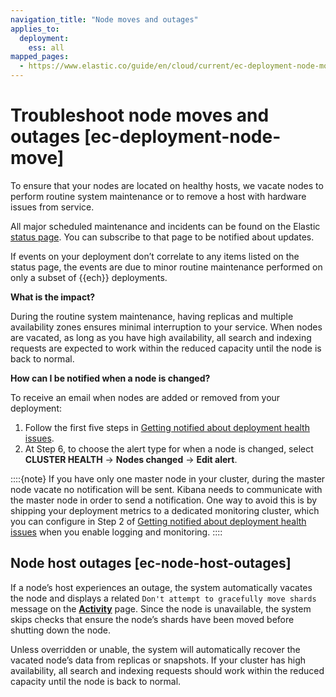 ```yaml
---
navigation_title: "Node moves and outages"
applies_to:
  deployment:
    ess: all
mapped_pages:
  - https://www.elastic.co/guide/en/cloud/current/ec-deployment-node-move.html
---
```


# Troubleshoot node moves and outages [ec-deployment-node-move]

To ensure that your nodes are located on healthy hosts, we vacate nodes to perform routine system maintenance or to remove a host with hardware issues from service.

All major scheduled maintenance and incidents can be found on the Elastic [status page](https://status.elastic.co/). You can subscribe to that page to be notified about updates.

If events on your deployment don’t correlate to any items listed on the status page, the events are due to minor routine maintenance performed on only a subset of {{ech}} deployments.

**What is the impact?**

During the routine system maintenance, having replicas and multiple availability zones ensures minimal interruption to your service. When nodes are vacated, as long as you have high availability, all search and indexing requests are expected to work within the reduced capacity until the node is back to normal.

**How can I be notified when a node is changed?**

To receive an email when nodes are added or removed from your deployment:

1. Follow the first five steps in [Getting notified about deployment health issues](../../deploy-manage/monitor/monitoring-data/configure-stack-monitoring-alerts.md).
2. At Step 6, to choose the alert type for when a node is changed, select **CLUSTER HEALTH** → **Nodes changed** → **Edit alert**.

::::{note}
If you have only one master node in your cluster, during the master node vacate no notification will be sent. Kibana needs to communicate with the master node in order to send a notification. One way to avoid this is by shipping your deployment metrics to a dedicated monitoring cluster, which you can configure in Step 2 of [Getting notified about deployment health issues](../../deploy-manage/monitor/monitoring-data/configure-stack-monitoring-alerts.md) when you enable logging and monitoring.
::::



## Node host outages [ec-node-host-outages]

If a node’s host experiences an outage, the system automatically vacates the node and displays a related `Don't attempt to gracefully move shards` message on the [**Activity**](../../deploy-manage/deploy/elastic-cloud/keep-track-of-deployment-activity.md) page. Since the node is unavailable, the system skips checks that ensure the node’s shards have been moved before shutting down the node.

Unless overridden or unable, the system will automatically recover the vacated node’s data from replicas or snapshots. If your cluster has high availability, all search and indexing requests should work within the reduced capacity until the node is back to normal.
